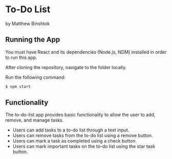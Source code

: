 # To-Do List

by Matthew Binshtok

## Running the App

You must have React and its dependencies (Node.js, NDM) installed in order to run this app.

After cloning the repository, navigate to the folder locally.

Run the following command:

```bash
$ npm start
```



## Functionality

The to-do-list app provides basic functionality to allow the user to add, remove,
and manage tasks.

- Users can add tasks to a to-do list through a text input.
- Users can remove tasks from the to-do list using a remove button.
- Users can mark a task as completed using a check button.
- Users can mark important tasks on the to-do list using the star task button.
